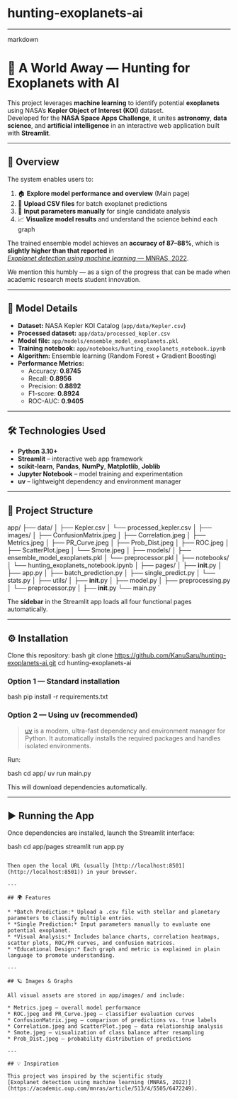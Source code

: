 # hunting-exoplanets-ai
---

markdown
# 🌌 A World Away — Hunting for Exoplanets with AI

This project leverages **machine learning** to identify potential **exoplanets** using NASA’s **Kepler Object of Interest (KOI)** dataset.  
Developed for the **NASA Space Apps Challenge**, it unites **astronomy**, **data science**, and **artificial intelligence** in an interactive web application built with **Streamlit**.

---

## 🚀 Overview

The system enables users to:
1. 🏠 **Explore model performance and overview** (Main page)  
2. 📁 **Upload CSV files** for batch exoplanet predictions  
3. 🔭 **Input parameters manually** for single candidate analysis  
4. 📈 **Visualize model results** and understand the science behind each graph  

The trained ensemble model achieves an **accuracy of 87–88%**, which is **slightly higher than that reported** in  
[*Exoplanet detection using machine learning* — MNRAS, 2022](https://academic.oup.com/mnras/article/513/4/5505/6472249).  

We mention this humbly — as a sign of the progress that can be made when academic research meets student innovation.

---

## 🧠 Model Details

- **Dataset:** NASA Kepler KOI Catalog (`app/data/Kepler.csv`)  
- **Processed dataset:** `app/data/processed_kepler.csv`  
- **Model file:** `app/models/ensemble_model_exoplanets.pkl`  
- **Training notebook:** `app/notebooks/hunting_exoplanets_notebook.ipynb`  
- **Algorithm:** Ensemble learning (Random Forest + Gradient Boosting)  
- **Performance Metrics:**  
  - Accuracy: **0.8745**  
  - Recall: **0.8956**  
  - Precision: **0.8892**  
  - F1-score: **0.8924**  
  - ROC-AUC: **0.9405**

---

## 🛠 Technologies Used

- **Python 3.10+**
- **Streamlit** – interactive web app framework  
- **scikit-learn**, **Pandas**, **NumPy**, **Matplotlib**, **Joblib**  
- **Jupyter Notebook** – model training and experimentation  
- **uv** – lightweight dependency and environment manager  

---

## 🧩 Project Structure
app/
├── data/
│   ├── Kepler.csv
│   └── processed_kepler.csv
│
├── images/
│   ├── ConfusionMatrix.jpeg
│   ├── Correlation.jpeg
│   ├── Metrics.jpeg
│   ├── PR_Curve.jpeg
│   ├── Prob_Dist.jpeg
│   ├── ROC.jpeg
│   ├── ScatterPlot.jpeg
│   └── Smote.jpeg
│
├── models/
│   ├── ensemble_model_exoplanets.pkl
│   └── preprocessor.pkl
│
├── notebooks/
│   └── hunting_exoplanets_notebook.ipynb
│
├── pages/
│   ├── __init__.py
│   ├── app.py
│   ├── batch_prediction.py
│   ├── single_predict.py
│   └── stats.py
│
├── utils/
│   ├── __init__.py
│   ├── model.py
│   ├── preprocessing.py
│   └── preprocessor.py
│
├── __init__.py
└── main.py
`

The **sidebar** in the Streamlit app loads all four functional pages automatically.

---

## ⚙ Installation

Clone this repository:
bash
git clone https://github.com/KanuSaru/hunting-exoplanets-ai.git
cd hunting-exoplanets-ai

### Option 1 — Standard installation

bash
pip install -r requirements.txt


### Option 2 — Using **uv** (recommended)

> [uv](https://github.com/astral-sh/uv) is a modern, ultra-fast dependency and environment manager for Python.
> It automatically installs the required packages and handles isolated environments.

Run:

bash
cd app/
uv run main.py

This will download dependencies automatically.

---

## ▶ Running the App

Once dependencies are installed, launch the Streamlit interface:

bash
cd app/pages
streamlit run app.py
```

Then open the local URL (usually [http://localhost:8501](http://localhost:8501)) in your browser.

---

## 🌍 Features

* *Batch Prediction:* Upload a .csv file with stellar and planetary parameters to classify multiple entries.
* *Single Prediction:* Input parameters manually to evaluate one potential exoplanet.
* *Visual Analysis:* Includes balance charts, correlation heatmaps, scatter plots, ROC/PR curves, and confusion matrices.
* *Educational Design:* Each graph and metric is explained in plain language to promote understanding.

---

## 🪐 Images & Graphs

All visual assets are stored in app/images/ and include:

* Metrics.jpeg – overall model performance
* ROC.jpeg and PR_Curve.jpeg – classifier evaluation curves
* ConfusionMatrix.jpeg – comparison of predictions vs. true labels
* Correlation.jpeg and ScatterPlot.jpeg – data relationship analysis
* Smote.jpeg – visualization of class balance after resampling
* Prob_Dist.jpeg – probability distribution of predictions

---

## 💡 Inspiration

This project was inspired by the scientific study
[Exoplanet detection using machine learning (MNRAS, 2022)](https://academic.oup.com/mnras/article/513/4/5505/6472249).
